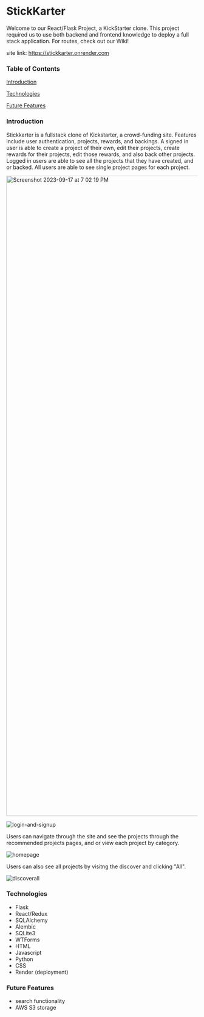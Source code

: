 # StickKarter
Welcome to our React/Flask Project, a KickStarter clone. This project required us to use both backend and frontend knowledge to deploy a full stack application. For routes, check out our Wiki!

site link: https://stickkarter.onrender.com


### Table of Contents
[Introduction](#intro)

[Technologies](#technologies)

[Future Features](#comingsoon)

### <a name="intro"></a> Introduction
Stickkarter is a fullstack clone of Kickstarter, a crowd-funding site. Features include user authentication, projects, rewards, and backings. A signed in user is able to create a project of their own, edit their projects, create rewards for their projects, edit those rewards, and also back other projects. Logged in users are able to see all the projects that they have created, and or backed. All users are able to see single project pages for each project.

<img width="1680" alt="Screenshot 2023-09-17 at 7 02 19 PM" src="https://github.com/andrew-khai/StickKarter/assets/127797007/a3253448-8e10-418f-a418-d3a63093e16e">

![login-and-signup](https://github.com/andrew-khai/StickKarter/assets/127797007/1f96d034-4f15-4299-b917-c2e8b2a46363)

Users can navigate through the site and see the projects through the recommended projects pages, and or view each project by category.


![homepage](https://github.com/andrew-khai/StickKarter/assets/127797007/1014f1b2-e570-45ed-b059-bddf3ed8c550)

Users can also see all projects by visitng the discover and clicking "All".


![discoverall](https://github.com/andrew-khai/StickKarter/assets/127797007/94d5d2b2-870b-406b-b9aa-e67a414fd6f6)

### <a name="technologies"></a> Technologies
* Flask
* React/Redux
* SQLAlchemy
* Alembic
* SQLite3
* WTForms
* HTML
* Javascript
* Python
* CSS
* Render (deployment)

### <a name="comingsoon"></a> Future Features
* search functionality
* AWS S3 storage
